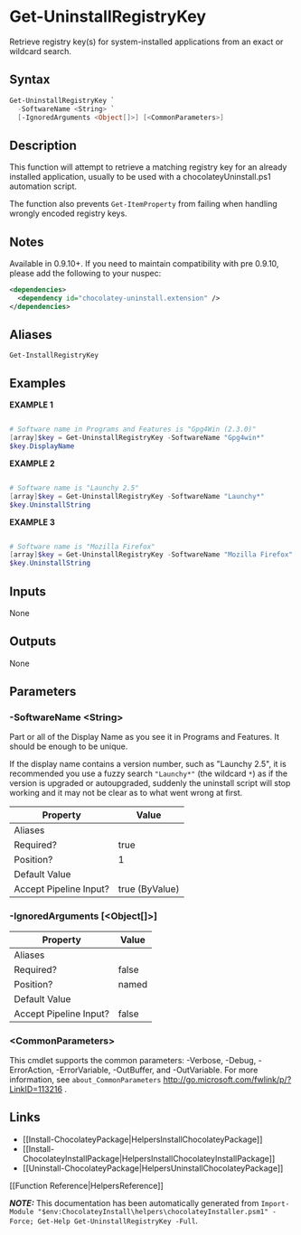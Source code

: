 ﻿# Get-UninstallRegistryKey

Retrieve registry key(s) for system-installed applications from an 
exact or wildcard search.

## Syntax

~~~powershell
Get-UninstallRegistryKey `
  -SoftwareName <String> `
  [-IgnoredArguments <Object[]>] [<CommonParameters>]
~~~

## Description

This function will attempt to retrieve a matching registry key for an
already installed application, usually to be used with a 
chocolateyUninstall.ps1 automation script.

The function also prevents `Get-ItemProperty` from failing when 
handling wrongly encoded registry keys.

## Notes

Available in 0.9.10+. If you need to maintain compatibility with pre
0.9.10, please add the following to your nuspec:

~~~xml
<dependencies>
  <dependency id="chocolatey-uninstall.extension" />
</dependencies>
~~~

## Aliases

`Get-InstallRegistryKey`


## Examples

 **EXAMPLE 1**

~~~powershell

# Software name in Programs and Features is "Gpg4Win (2.3.0)"
[array]$key = Get-UninstallRegistryKey -SoftwareName "Gpg4win*"
$key.DisplayName
~~~

**EXAMPLE 2**

~~~powershell

# Software name is "Launchy 2.5"
[array]$key = Get-UninstallRegistryKey -SoftwareName "Launchy*"
$key.UninstallString
~~~

**EXAMPLE 3**

~~~powershell

# Software name is "Mozilla Firefox"
[array]$key = Get-UninstallRegistryKey -SoftwareName "Mozilla Firefox"
$key.UninstallString
~~~ 

## Inputs

None

## Outputs

None

## Parameters

###  -SoftwareName &lt;String&gt;
Part or all of the Display Name as you see it in Programs and Features.
It should be enough to be unique.

If the display name contains a version number, such as "Launchy 2.5", 
it is recommended you use a fuzzy search `"Launchy*"` (the wildcard `*`)
as if the version is upgraded or autoupgraded, suddenly the uninstall
script will stop working and it may not be clear as to what went wrong
at first.

Property               | Value
---------------------- | --------------
Aliases                | 
Required?              | true
Position?              | 1
Default Value          | 
Accept Pipeline Input? | true (ByValue)
 
###  -IgnoredArguments [&lt;Object[]&gt;]
Property               | Value
---------------------- | -----
Aliases                | 
Required?              | false
Position?              | named
Default Value          | 
Accept Pipeline Input? | false
 
### &lt;CommonParameters&gt;

This cmdlet supports the common parameters: -Verbose, -Debug, -ErrorAction, -ErrorVariable, -OutBuffer, and -OutVariable. For more information, see `about_CommonParameters` http://go.microsoft.com/fwlink/p/?LinkID=113216 .


## Links

 * [[Install-ChocolateyPackage|HelpersInstallChocolateyPackage]]
 * [[Install-ChocolateyInstallPackage|HelpersInstallChocolateyInstallPackage]]
 * [[Uninstall-ChocolateyPackage|HelpersUninstallChocolateyPackage]]


[[Function Reference|HelpersReference]]

***NOTE:*** This documentation has been automatically generated from `Import-Module "$env:ChocolateyInstall\helpers\chocolateyInstaller.psm1" -Force; Get-Help Get-UninstallRegistryKey -Full`.
